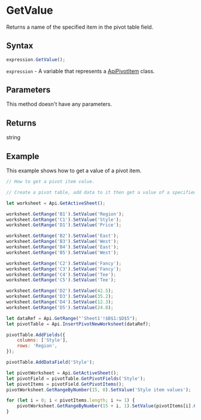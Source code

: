 # GetValue

Returns a name of the specified item in the pivot table field.

## Syntax

```javascript
expression.GetValue();
```

`expression` - A variable that represents a [ApiPivotItem](../ApiPivotItem.md) class.

## Parameters

This method doesn't have any parameters.

## Returns

string

## Example

This example shows how to get a value of a pivot item.

```javascript editor-xlsx
// How to get a pivot item value.

// Create a pivot table, add data to it then get a value of a specified pivot item.

let worksheet = Api.GetActiveSheet();

worksheet.GetRange('B1').SetValue('Region');
worksheet.GetRange('C1').SetValue('Style');
worksheet.GetRange('D1').SetValue('Price');

worksheet.GetRange('B2').SetValue('East');
worksheet.GetRange('B3').SetValue('West');
worksheet.GetRange('B4').SetValue('East');
worksheet.GetRange('B5').SetValue('West');

worksheet.GetRange('C2').SetValue('Fancy');
worksheet.GetRange('C3').SetValue('Fancy');
worksheet.GetRange('C4').SetValue('Tee');
worksheet.GetRange('C5').SetValue('Tee');

worksheet.GetRange('D2').SetValue(42.5);
worksheet.GetRange('D3').SetValue(35.2);
worksheet.GetRange('D4').SetValue(12.3);
worksheet.GetRange('D5').SetValue(24.8);

let dataRef = Api.GetRange("'Sheet1'!$B$1:$D$5");
let pivotTable = Api.InsertPivotNewWorksheet(dataRef);

pivotTable.AddFields({
    columns: ['Style'],
    rows: 'Region',
});

pivotTable.AddDataField('Style');

let pivotWorksheet = Api.GetActiveSheet();
let pivotField = pivotTable.GetPivotFields('Style');
let pivotItems = pivotField.GetPivotItems();
pivotWorksheet.GetRangeByNumber(15, 0).SetValue('Style item values');

for (let i = 0; i < pivotItems.length; i += 1) {
    pivotWorksheet.GetRangeByNumber(15 + i, 1).SetValue(pivotItems[i].GetValue());
}
```
